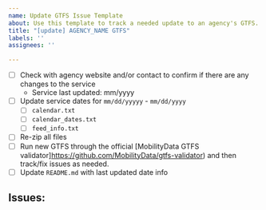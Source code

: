 ```yaml
---
name: Update GTFS Issue Template
about: Use this template to track a needed update to an agency's GTFS.
title: "[update] AGENCY_NAME GTFS"
labels: ''
assignees: ''

---
```


- [ ] Check with agency website and/or contact to confirm if there are any changes to the service
    - Service last updated: mm/yyyy
- [ ] Update service dates for `mm/dd/yyyyy` - `mm/dd/yyyy`
    - [ ] `calendar.txt`
    - [ ] `calendar_dates.txt`
    - [ ] `feed_info.txt`
- [ ] Re-zip all files
- [ ] Run new GTFS through the official [MobilityData GTFS validator]https://github.com/MobilityData/gtfs-validator) and then track/fix issues as needed.
- [ ] Update `README.md` with last updated date info

Issues:
-
